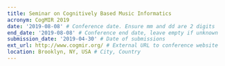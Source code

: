 ```yaml
---
title: Seminar on Cognitively Based Music Informatics
acronym: CogMIR 2019
date: '2019-08-08' # Conference date. Ensure mm and dd are 2 digits
end_date: '2019-08-08' # Conference end date, leave empty if unknown
submission_date: '2019-04-30' # Date of submissions
ext_url: http://www.cogmir.org/ # External URL to conference website
location: Brooklyn, NY, USA # City, Country
---
```

